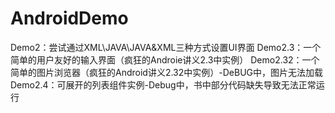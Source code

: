 # AndroidDemo
Demo2：尝试通过XML\JAVA\JAVA&XML三种方式设置UI界面
Demo2.3：一个简单的用户友好的输入界面（疯狂的Androie讲义2.3中实例）
Demo2.32：一个简单的图片浏览器（疯狂的Android讲义2.32中实例）-DeBUG中，图片无法加载
Demo2.4：可展开的列表组件实例-Debug中，书中部分代码缺失导致无法正常运行
